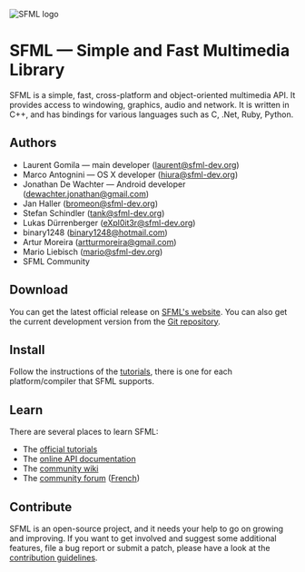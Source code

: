 ![SFML logo](http://www.sfml-dev.org/images/logo.png)

# SFML — Simple and Fast Multimedia Library

SFML is a simple, fast, cross-platform and object-oriented multimedia API. It provides access to windowing, graphics, audio and network. It is written in C++, and has bindings for various languages such as C, .Net, Ruby, Python.

## Authors

  - Laurent Gomila — main developer (laurent@sfml-dev.org)
  - Marco Antognini — OS X developer (hiura@sfml-dev.org)
  - Jonathan De Wachter — Android developer (dewachter.jonathan@gmail.com)
  - Jan Haller (bromeon@sfml-dev.org)
  - Stefan Schindler (tank@sfml-dev.org)
  - Lukas Dürrenberger (eXpl0it3r@sfml-dev.org)
  - binary1248 (binary1248@hotmail.com)
  - Artur Moreira (artturmoreira@gmail.com)
  - Mario Liebisch (mario@sfml-dev.org)
  - SFML Community

## Download

You can get the latest official release on [SFML's website](http://www.sfml-dev.org/download.php). You can also get the current development version from the [Git repository](https://github.com/SFML/SFML).

## Install

Follow the instructions of the [tutorials](http://www.sfml-dev.org/tutorials/), there is one for each platform/compiler that SFML supports.

## Learn

There are several places to learn SFML:

  * The [official tutorials](http://www.sfml-dev.org/tutorials/)
  * The [online API documentation](http://www.sfml-dev.org/documentation/)
  * The [community wiki](https://github.com/SFML/SFML/wiki/)
  * The [community forum](http://en.sfml-dev.org/forums/) ([French](http://fr.sfml-dev.org/forums/))

## Contribute

SFML is an open-source project, and it needs your help to go on growing and improving. If you want to get involved and suggest some additional features, file a bug report or submit a patch, please have a look at the [contribution guidelines](http://www.sfml-dev.org/contribute.php).
